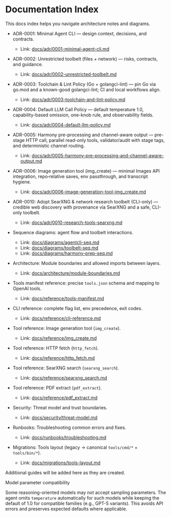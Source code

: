 # Documentation Index

This docs index helps you navigate architecture notes and diagrams.

- ADR-0001: Minimal Agent CLI — design context, decisions, and contracts.
  - Link: [docs/adr/0001-minimal-agent-cli.md](adr/0001-minimal-agent-cli.md)
- ADR-0002: Unrestricted toolbelt (files + network) — risks, contracts, and guidance.
  - Link: [docs/adr/0002-unrestricted-toolbelt.md](adr/0002-unrestricted-toolbelt.md)
- ADR-0003: Toolchain & Lint Policy (Go + golangci-lint) — pin Go via go.mod and a known-good golangci-lint; CI and local workflows align.
  - Link: [docs/adr/0003-toolchain-and-lint-policy.md](adr/0003-toolchain-and-lint-policy.md)
- ADR-0004: Default LLM Call Policy — default temperature 1.0, capability-based omission, one-knob rule, and observability fields.
  - Link: [docs/adr/0004-default-llm-policy.md](adr/0004-default-llm-policy.md)
- ADR-0005: Harmony pre-processing and channel-aware output — pre-stage HTTP call, parallel read-only tools, validator/audit with stage tags, and deterministic channel routing.
  - Link: [docs/adr/0005-harmony-pre-processing-and-channel-aware-output.md](adr/0005-harmony-pre-processing-and-channel-aware-output.md)
 - ADR-0006: Image generation tool (img_create) — minimal Images API integration, repo‑relative saves, env passthrough, and transcript hygiene.
   - Link: [docs/adr/0006-image-generation-tool-img_create.md](adr/0006-image-generation-tool-img_create.md)
 - ADR-0010: Adopt SearXNG & network research toolbelt (CLI-only) — credible web discovery with provenance via SearXNG and a safe, CLI-only toolbelt.
   - Link: [docs/adr/0010-research-tools-searxng.md](adr/0010-research-tools-searxng.md)
- Sequence diagrams: agent flow and toolbelt interactions.
  - Link: [docs/diagrams/agentcli-seq.md](diagrams/agentcli-seq.md)
  - Link: [docs/diagrams/toolbelt-seq.md](diagrams/toolbelt-seq.md)
  - Link: [docs/diagrams/harmony-prep-seq.md](diagrams/harmony-prep-seq.md)

- Architecture: Module boundaries and allowed imports between layers.
  - Link: [docs/architecture/module-boundaries.md](architecture/module-boundaries.md)

- Tools manifest reference: precise `tools.json` schema and mapping to OpenAI tools.
  - Link: [docs/reference/tools-manifest.md](reference/tools-manifest.md)
 
 - CLI reference: complete flag list, env precedence, exit codes.
   - Link: [docs/reference/cli-reference.md](reference/cli-reference.md)

- Tool reference: Image generation tool (`img_create`).
  - Link: [docs/reference/img_create.md](reference/img_create.md)
- Tool reference: HTTP fetch (`http_fetch`).
  - Link: [docs/reference/http_fetch.md](reference/http_fetch.md)
- Tool reference: SearXNG search (`searxng_search`).
  - Link: [docs/reference/searxng_search.md](reference/searxng_search.md)
 - Tool reference: PDF extract (`pdf_extract`).
   - Link: [docs/reference/pdf_extract.md](reference/pdf_extract.md)

- Security: Threat model and trust boundaries.
  - Link: [docs/security/threat-model.md](security/threat-model.md)

- Runbooks: Troubleshooting common errors and fixes.
  - Link: [docs/runbooks/troubleshooting.md](runbooks/troubleshooting.md)

- Migrations: Tools layout (legacy → canonical `tools/cmd/*` + `tools/bin/*`).
  - Link: [docs/migrations/tools-layout.md](migrations/tools-layout.md)

Additional guides will be added here as they are created.

Model parameter compatibility

Some reasoning-oriented models may not accept sampling parameters. The agent omits `temperature` automatically for such models while keeping the default of 1.0 for compatible families (e.g., GPT-5 variants). This avoids API errors and preserves expected defaults where applicable.
